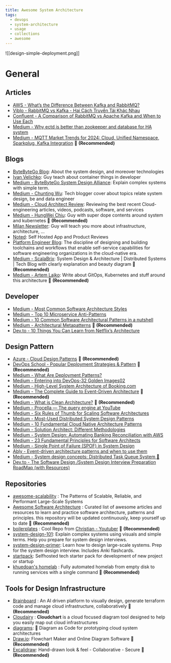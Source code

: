 ```yaml
---
title: Awesome System Architecture
tags:
  - devops
  - system-architecture
  - usage
  - collections
  - awesome
---
```


![[design-simple-deployment.png]]
# General

## Articles

- [AWS - What’s the Difference Between Kafka and RabbitMQ?](https://aws.amazon.com/compare/the-difference-between-rabbitmq-and-kafka/?nc1=h_ls)
- [Viblo - RabbitMQ vs Kafka - Hai Cách Truyền Tải Khác Nhau](https://viblo.asia/p/rabbitmq-vs-kafka-hai-cach-truyen-tai-khac-nhau-pgjLNdYE432)
- [Confluent - A Comparison of RabbitMQ vs Apache Kafka and When to Use Each](https://www.confluent.io/learn/rabbitmq-vs-apache-kafka/)
- [Medium - Why ectd is better than zookeeper and database for HA system](https://medium.com/@lbq999/why-ectd-is-better-than-zookeeper-and-database-for-ha-system-227a45750720)
- [Medium - MQTT Market Trends for 2024: Cloud, Unified Namespace, Sparkplug, Kafka Integration](https://medium.com/@kai-waehner/mqtt-market-trends-for-2024-cloud-unified-namespace-sparkplug-kafka-integration-1428d0c3c773) 🌟 **(Recommended)**
## Blogs

- [ByteByteGo Blog](https://blog.bytebytego.com): About the system design, and moreover technologies
- [Ivan Velichko](https://iximiuz.com/en/): Guy teach about container things in developer
- [Medium - ByteByteGo System Design Alliance](https://medium.com/bytebytego-system-design-alliance): Explain complex systems with simple term.
- [Medium - Chunting Wu](https://lazypro.medium.com/): Tech blogger cover about topics relate system design, be and data engineer
- [Medium - Cloud Architect Review](https://medium.com/cloud-architect-review): Reviewing the best recent Cloud-engineering articles, videos, podcasts, software, and services
- [Medium - HungWei Chiu](https://medium.com/@hwchiu): Guy with super dope contents around system and kubernetes 🌟 **(Recommended)**
- [Milan Newsletter](https://newsletter.techworld-with-milan.com/): Guy will teach you more about infrastructure, architecture, ...
- [Noted](https://noted.lol/): Self Hosted App and Product Reviews
- [Platform Engineer Blog](https://platformengineering.org/blog): The discipline of designing and building toolchains and workflows that enable self-service capabilities for software engineering organizations in the cloud-native era.
- [Medium - ScalaBrix](https://scalabrix.medium.com/): System Design & Architecture | Distributed Systems | Tech Blog with clearly explanation and beauty diagram 🌟 **(Recommended)**
- [Medium - Artem Lajko](https://medium.com/@artem_lajko): Write about GitOps, Kubernetes and stuff around this architecture 🌟 **(Recommended)**
## Developer

- [Medium - Most Common Software Architecture Styles](https://medium.com/@techworldwithmilan/most-common-software-architecture-styles-86881d779683)
- [Medium - Top 10 Microservice Anti-Patterns](https://blog.bitsrc.io/10-microservice-anti-patterns-278bcb7f385d)
- [Medium - 10 Common Software Architectural Patterns in a nutshell](https://towardsdatascience.com/10-common-software-architectural-patterns-in-a-nutshell-a0b47a1e9013)
- [Medium - Architectural Metapatterns](https://medium.com/itnext/architectural-metapatterns-1834bdbc4221) 🌟 **(Recommended)**
- [Dev.to - 10 Things You Can Learn from Netflix’s Architecture](https://dev.to/somadevtoo/10-things-you-can-learn-from-netflixs-architecture-1bnn)
## Design Pattern

- [Azure - Cloud Design Patterns](https://learn.microsoft.com/en-us/azure/architecture/patterns/) 🌟 **(Recommended)**
- [DevOps School - Popular Deployment Strategies & Pattern](https://www.devopsschool.com/blog/list-of-popular-deployment-strategies/) 🌟 **(Recommended)**
- [Medium - What Are Deployment Patterns?](https://medium.com/@techworldwithmilan/what-are-deployment-patterns-876057c15987)
- [Medium - Entering into DevOps-32 Golden Images02](https://blog.devgenius.io/entering-into-devops-32-golden-images02-9f8a9bfa52cd)
- [Medium - High-Level System Architecture of Booking.com](https://medium.com/@sahintalha1/high-level-system-architecture-of-booking-com-06c199003d94)
- [Medium - The Complete Guide to Event-Driven Architecture](https://medium.com/@seetharamugn/the-complete-guide-to-event-driven-architecture-b25226594227) 🌟 **(Recommended)**
- [Medium - What is Clean Architecture?](https://medium.com/@techworldwithmilan/what-is-clean-architecture-456d2d3cb0bc) 🌟 **(Recommended)**
- [Medium - Procella — The query engine at YouTube](https://medium.com/@vutrinh274/procella-the-query-engine-at-youtube-e83b0c322e5e)
- [Medium - Six Rules of Thumb for Scaling Software Architectures](https://medium.com/@i.gorton/six-rules-of-thumb-for-scaling-software-architectures-a831960414f9)
- [Medium - Most-Used Distributed System Design Patterns](https://medium.com/javarevisited/most-used-distributed-system-patterns-d5d90ffedf33)
- [Medium - 10 Fundamental Cloud Native Architecture Patterns](https://medium.com/@azeynalli1990/10-fundamental-cloud-native-architecture-patterns-7e4c2d94861e)
- [Medium - Solution Architect: Different Methodologies](https://blog.stackademic.com/solution-architect-different-methodologies-47fa15fb0b14)
- [Medium - System Design: Automating Banking Reconciliation with AWS](https://medium.com/aws-in-plain-english/system-design-automating-banking-reconciliation-with-aws-2d2a5344022f)
- [Medium - 23 Fundamental Principles for Software Architects](https://azeynalli1990.medium.com/23-fundamental-principles-for-software-architects-f42aaae7f740)
- [Medium - Single Point of Failure (SPOF) in System Design](https://levelup.gitconnected.com/single-point-of-failure-spof-in-system-design-c8bbac5af993)
- [Ably - Event-driven architecture patterns and when to use them](https://ably.com/topic/event-driven-architecture-patterns)
- [Medium - System design concepts: Distributed Task Queue System 🎯](https://levelup.gitconnected.com/system-design-concepts-distributed-task-queue-system-8bc99647a093)
- [Dev.to - The Software Design /System Design Interview Preparation RoadMap (with Resources)](https://dev.to/somadevtoo/the-software-design-system-design-interview-preparation-roadmap-with-resources-1no0)
## Repositories

- [awesome-scalability](https://github.com/binhnguyennus/awesome-scalability) : The Patterns of Scalable, Reliable, and Performant Large-Scale Systems
- [Awesome Software Architecture](https://awesome-architecture.com/) : Curated list of awesome articles and resources to learn and practice software architecture, patterns and principles. this repository will be updated continuously, keep yourself up to date 🌟 **(Recommended)**
- [boilerplates](https://github.com/ChristianLempa/boilerplates) : Cool Repo from [Christian - Youtuber](https://www.youtube.com/@christianlempa/videos) 🌟 **(Recommended)**
- [system-design-101](https://github.com/ByteByteGoHq/system-design-101): Explain complex systems using visuals and simple terms. Help you prepare for system design interviews.
- [system-design-primer](https://github.com/donnemartin/system-design-primer): Learn how to design large-scale systems. Prep for the system design interview. Includes Anki flashcards.
- [startpack](https://github.com/tldr-devops/startpack): Selfhosted tech starter pack for development of new project or startup
- [khuedoan's homelab](https://homelab.khuedoan.com/) : Fully automated homelab from empty disk to running services with a single command 🌟 **(Recommended)**
## Tools for Design Infrastructure

- [Brainboard](https://www.brainboard.co/) : An AI driven platform to visually design, generate terraform code and manage cloud infrastructure, collaboratively 🌟 **(Recommended)**
- [Cloudairy](https://cloudairy.com/) : **Cloudchart** is a cloud focused diagram tool designed to help you easily map out cloud infrastructures
- [diagrams](https://github.com/mingrammer/diagrams): 🎨 Diagram as Code for prototyping cloud system architectures
- [Draw.io](https://app.diagrams.net/): Flowchart Maker and Online Diagram Software 🌟 **(Recommended)**
- [Excalidraw](https://excalidraw.com/): Hand-drawn look & feel - Collaborative - Secure 🌟 **(Recommended)**